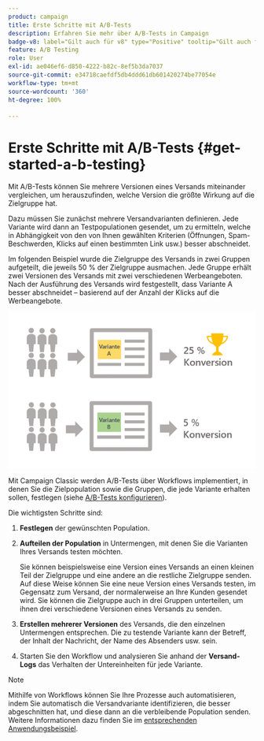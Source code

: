 ```yaml
---
product: campaign
title: Erste Schritte mit A/B-Tests
description: Erfahren Sie mehr über A/B-Tests in Campaign
badge-v8: label="Gilt auch für v8" type="Positive" tooltip="Gilt auch für Campaign v8"
feature: A/B Testing
role: User
exl-id: ae046ef6-d850-4222-b82c-8ef5b3da7037
source-git-commit: e34718caefdf5db4ddd61db601420274be77054e
workflow-type: tm+mt
source-wordcount: '360'
ht-degree: 100%

---
```


# Erste Schritte mit A/B-Tests {#get-started-a-b-testing}


Mit A/B-Tests können Sie mehrere Versionen eines Versands miteinander vergleichen, um herauszufinden, welche Version die größte Wirkung auf die Zielgruppe hat.

Dazu müssen Sie zunächst mehrere Versandvarianten definieren. Jede Variante wird dann an Testpopulationen gesendet, um zu ermitteln, welche in Abhängigkeit von den von Ihnen gewählten Kriterien (Öffnungen, Spam-Beschwerden, Klicks auf einen bestimmten Link usw.) besser abschneidet.

Im folgenden Beispiel wurde die Zielgruppe des Versands in zwei Gruppen aufgeteilt, die jeweils 50 % der Zielgruppe ausmachen. Jede Gruppe erhält zwei Versionen des Versands mit zwei verschiedenen Werbeangeboten. Nach der Ausführung des Versands wird festgestellt, dass Variante A besser abschneidet – basierend auf der Anzahl der Klicks auf die Werbeangebote.

![](assets/a-b-testing-schema.png)

Mit Campaign Classic werden A/B-Tests über Workflows implementiert, in denen Sie die Zielpopulation sowie die Gruppen, die jede Variante erhalten sollen, festlegen (siehe [A/B-Tests konfigurieren](configuring-a-b-testing.md)).

Die wichtigsten Schritte sind:

1. **Festlegen** der gewünschten Population.
1. **Aufteilen der Population** in Untermengen, mit denen Sie die Varianten Ihres Versands testen möchten.

   Sie können beispielsweise eine Version eines Versands an einen kleinen Teil der Zielgruppe und eine andere an die restliche Zielgruppe senden. Auf diese Weise können Sie eine neue Version eines Versands testen, im Gegensatz zum Versand, der normalerweise an Ihre Kunden gesendet wird. Sie können die Zielgruppe auch in drei Gruppen unterteilen, um ihnen drei verschiedene Versionen eines Versands zu senden.

1. **Erstellen mehrerer Versionen** des Versands, die den einzelnen Untermengen entsprechen. Die zu testende Variante kann der Betreff, der Inhalt der Nachricht, der Name des Absenders usw. sein.
1. Starten Sie den Workflow und analysieren Sie anhand der **Versand-Logs** das Verhalten der Untereinheiten für jede Variante.

>[!NOTE]
>
>Mithilfe von Workflows können Sie Ihre Prozesse auch automatisieren, indem Sie automatisch die Versandvariante identifizieren, die besser abgeschnitten hat, und diese dann an die verbleibende Population senden. Weitere Informationen dazu finden Sie im [entsprechenden Anwendungsbeispiel](a-b-testing-use-case.md).

